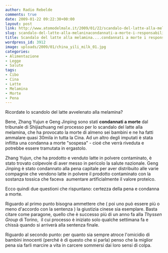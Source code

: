 ```yaml
---
author: Radio Rebelde
comments: true
date: 2009-01-22 09:22:30+00:00
layout: post
link: http://www.atomodelmale.it/2009/01/22/scandalo-del-latte-alla-melaninacondannati-a-morte-i-responsabili/
slug: scandalo-del-latte-alla-melaninacondannati-a-morte-i-responsabili
title: Scandalo del latte alla melamina....condannati a morte i responsabili.
wordpress_id: 3912
image: uploads/2009/01/china_yili_milk_01.jpg
categories:
- Alimentazione
- Legge
- Salute
tags:
- Cibo
- Cina
- Latte
- Melamina
- Morte
- Pena
---
```


Ricordate lo scandolo del latte avvelenato alla melamina?

Bene, Zhang Yujun e Geng Jinping sono stati **condannati a morte** dal tribunale di Shijiazhuang nel processo per lo scandalo del latte alla melamina, che ha provocato la morte di almeno sei bambini e ne ha fatti ammalare quasi 30mila in tutta la Cina. Ad un altro degli imputati è stata inflitta una condanna a morte "sospesa" - cioé che verrà riveduta e potrebbe essere tramutata in ergastolo.

Zhang Yujun, che ha prodotto e venduto latte in polvere contaminato, è stato trovato colpevole di aver messo in pericolo la salute nazionale. Geng Jinping è stato condannato alla pena capitale per aver distribuito alle varie compagnie che vendono latte in polvere il prodotto contaminato con la sostanza tossica che faceva  aumentare artificialmente il valore proteico.

Ecco quindi due questioni che rispuntano: certezza della pena e condanna a morte.

Riguardo al primo punto bisogna ammettere che ( poi uno può essere più o meno d'accordo con la sentenza ) la giustizia cinese sia esemplare. Basta citare come paragone, quello che è successo più di un anno fa alla _Thyssen Group_ di Torino,  il cui processo è iniziato solo qualche settimana fa e chissà quando si arriverà alla sentenza finale.

Riguardo al secondo punto: per quanto sia sempre atroce l'omicidio di bambini innocenti (perché è di questo che si parla) penso che la miglior pena sia farli marcire a vita in carcere sommersi dai loro sensi di colpa.
